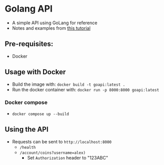 # Golang API

- A simple API using GoLang for reference
- Notes and examples from [this tutorial](https://www.youtube.com/watch?v=8uiZC0l4Ajw)

## Pre-requisites:

- Docker

## Usage with Docker

- Build the image with: `docker build -t goapi:latest .`
- Run the docker container with: `docker run -p 8000:8000 goapi:latest`

### Docker compose

- `docker compose up --build`

## Using the API

- Requests can be sent to `http://localhost:8000`
  - `/health`
  - `/account/coins?username=alex)`
    - Set `Authorization` header to "123ABC"
